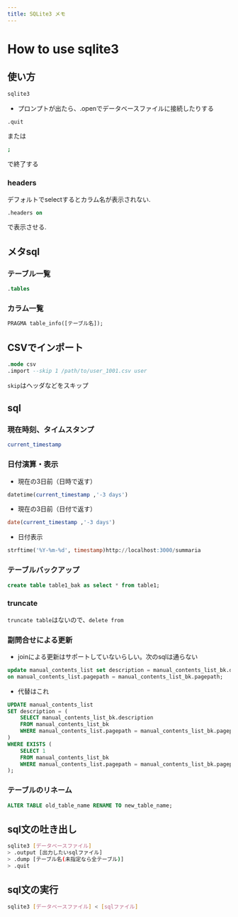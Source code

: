 ```yaml
---
title: SQLite3 メモ
---
```


# How to use sqlite3 

## 使い方

```bash
sqlite3 
```

- プロンプトが出たら、.openでデータベースファイルに接続したりする

```bash
.quit
```
または

```bash
;
```
で終了する

### headers 
デフォルトでselectするとカラム名が表示されない.  

```sql
.headers on
```
で表示させる.  

## メタsql

### テーブル一覧

```sql
.tables
```

### カラム一覧

```sql
PRAGMA table_info([テーブル名]);
```

## CSVでインポート

```sql
.mode csv
.import --skip 1 /path/to/user_1001.csv user
```
`skip`はヘッダなどをスキップ

## sql

### 現在時刻、タイムスタンプ

```sql
current_timestamp
```

### 日付演算・表示
- 現在の3日前（日時で返す）

```sql
datetime(current_timestamp ,'-3 days')
```
- 現在の3日前（日付で返す）

```sql
date(current_timestamp ,'-3 days')
```
- 日付表示

```sql
strftime('%Y-%m-%d', timestamp)http://localhost:3000/summaria
```

### テーブルバックアップ

```sql
create table table1_bak as select * from table1;
```

### truncate 

`truncate table`はないので、`delete from`

### 副問合せによる更新
- joinによる更新はサポートしていないらしい。次のsqlは通らない

```sql
update manual_contents_list set description = manual_contents_list_bk.description from manual_contents_list join manual_contents_list_bk
on manual_contents_list.pagepath = manual_contents_list_bk.pagepath;
```
- 代替はこれ

```sql
UPDATE manual_contents_list
SET description = (
    SELECT manual_contents_list_bk.description
    FROM manual_contents_list_bk
    WHERE manual_contents_list.pagepath = manual_contents_list_bk.pagepath
)
WHERE EXISTS (
    SELECT 1
    FROM manual_contents_list_bk
    WHERE manual_contents_list.pagepath = manual_contents_list_bk.pagepath
);
```

### テーブルのリネーム

```sql
ALTER TABLE old_table_name RENAME TO new_table_name;
```

## sql文の吐き出し

```bash
sqlite3 [データベースファイル]
> .output [出力したいsqlファイル]
> .dump [テーブル名(未指定なら全テーブル)]
> .quit 
```

## sql文の実行

```bash
sqlite3 [データベースファイル] < [sqlファイル]
```
